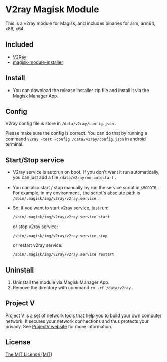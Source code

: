 # V2ray Magisk Module

This is a v2ray module for Magisk, and includes binaries for arm, arm64, x86, x64.



## Included

* [V2Ray](<https://github.com/v2ray/v2ray-core>)
* [magisk-module-installer](https://github.com/topjohnwu/magisk-module-installer)



## Install

- You can download the release installer zip file and install it via the Magisk Manager App.



## Config

V2ray config file is store in `/data/v2ray/config.json` .

Please make sure the config is correct. You can do that by running a command `v2ray -test -config /data/v2ray/config.json`  in android terminal.



## Start/Stop service

- V2ray service is autorun on boot. If you don't want it run automatically, you can just add a file `/data/v2ray/no-autostart` .

- You can also start / stop manually by run the service script in `$MODDIR` . For example, in my environment , the script's absolute path is `/sbin/.magisk/img/v2ray/v2ray.service` . 

- So, if you want to start v2ray service, just run:

  `/sbin/.magisk/img/v2ray/v2ray.service start`

  or stop v2ray service:

  `/sbin/.magisk/img/v2ray/v2ray.service stop `

  or restart v2ray service:

  `/sbin/.magisk/img/v2ray/v2ray.service restart`



## Uninstall

1. Uninstall the module via Magisk Manager App.
2. Remove the directory with command `rm -rf /data/v2ray` .



## Project V

Project V is a set of network tools that help you to build your own computer network. It secures your network connections and thus protects your privacy. See [ProjectV website](https://www.v2ray.com/) for more information.



## License

[The MIT License (MIT)](https://raw.githubusercontent.com/v2ray/v2ray-core/master/LICENSE)
